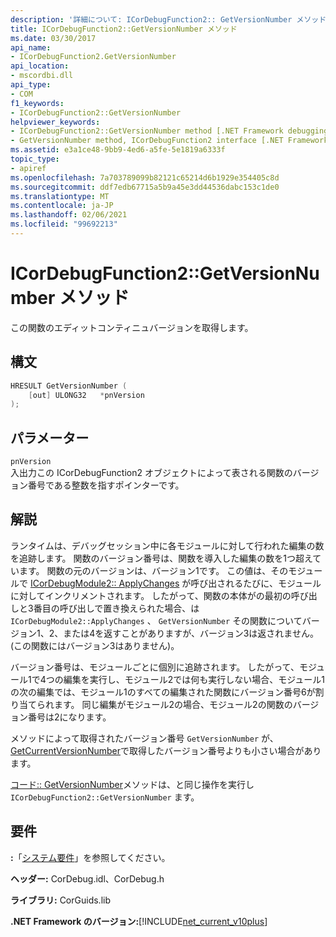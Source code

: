 ```yaml
---
description: '詳細について: ICorDebugFunction2:: GetVersionNumber メソッド'
title: ICorDebugFunction2::GetVersionNumber メソッド
ms.date: 03/30/2017
api_name:
- ICorDebugFunction2.GetVersionNumber
api_location:
- mscordbi.dll
api_type:
- COM
f1_keywords:
- ICorDebugFunction2::GetVersionNumber
helpviewer_keywords:
- ICorDebugFunction2::GetVersionNumber method [.NET Framework debugging]
- GetVersionNumber method, ICorDebugFunction2 interface [.NET Framework debugging]
ms.assetid: e3a1ce48-9bb9-4ed6-a5fe-5e1819a6333f
topic_type:
- apiref
ms.openlocfilehash: 7a703789099b82121c65214d6b1929e354405c8d
ms.sourcegitcommit: ddf7edb67715a5b9a45e3dd44536dabc153c1de0
ms.translationtype: MT
ms.contentlocale: ja-JP
ms.lasthandoff: 02/06/2021
ms.locfileid: "99692213"
---
```

# <a name="icordebugfunction2getversionnumber-method"></a>ICorDebugFunction2::GetVersionNumber メソッド

この関数のエディットコンティニュバージョンを取得します。  
  
## <a name="syntax"></a>構文  
  
```cpp  
HRESULT GetVersionNumber (  
    [out] ULONG32   *pnVersion  
);  
```  
  
## <a name="parameters"></a>パラメーター  

 `pnVersion`  
 入出力この ICorDebugFunction2 オブジェクトによって表される関数のバージョン番号である整数を指すポインターです。  
  
## <a name="remarks"></a>解説  

 ランタイムは、デバッグセッション中に各モジュールに対して行われた編集の数を追跡します。 関数のバージョン番号は、関数を導入した編集の数を1つ超えています。 関数の元のバージョンは、バージョン1です。 この値は、そのモジュールで [ICorDebugModule2:: ApplyChanges](icordebugmodule2-applychanges-method.md) が呼び出されるたびに、モジュールに対してインクリメントされます。 したがって、関数の本体がの最初の呼び出しと3番目の呼び出しで置き換えられた場合、は `ICorDebugModule2::ApplyChanges` 、 `GetVersionNumber` その関数についてバージョン1、2、または4を返すことがありますが、バージョン3は返されません。 (この関数にはバージョン3はありません)。  
  
 バージョン番号は、モジュールごとに個別に追跡されます。 したがって、モジュール1で4つの編集を実行し、モジュール2では何も実行しない場合、モジュール1の次の編集では、モジュール1のすべての編集された関数にバージョン番号6が割り当てられます。 同じ編集がモジュール2の場合、モジュール2の関数のバージョン番号は2になります。  
  
 メソッドによって取得されたバージョン番号 `GetVersionNumber` が、 [GetCurrentVersionNumber](icordebugfunction-getcurrentversionnumber-method.md)で取得したバージョン番号よりも小さい場合があります。  
  
 [コード:: GetVersionNumber](icordebugcode-getversionnumber-method.md)メソッドは、と同じ操作を実行し `ICorDebugFunction2::GetVersionNumber` ます。  
  
## <a name="requirements"></a>要件  

 **:**「[システム要件](../../get-started/system-requirements.md)」を参照してください。  
  
 **ヘッダー:** CorDebug.idl、CorDebug.h  
  
 **ライブラリ:** CorGuids.lib  
  
 **.NET Framework のバージョン:**[!INCLUDE[net_current_v10plus](../../../../includes/net-current-v10plus-md.md)]
